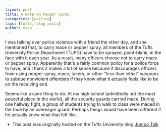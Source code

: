 ```yaml
---
layout: post
title: A Note on Pepper Spray
categories: [writing]
tags: [tufts, blog posts]
author: evan
---
```


I was talking over police violence with a friend the other day, and she mentioned that, to carry mace or pepper spray, all members of the Tufts University Police Department (TUPD) have to be sprayed, point-blank, in the face with it each year.  As a result, many officers choose not to carry mace or pepper spray.  Apparently that's a fairly common policy for a police force to have, and I think it makes a lot of sense because it discourages officers from using pepper spray, mace, tasers, or other "less than lethal" weapons to subdue nonviolent offenders if they know what it actually feels like to be on the receiving end.

Seems like a sane thing to do.  At my high school (admittedly not the most peaceful place in the world), all the security guards carried mace.  During one hallway fight, a group of students trying to walk to class were maced in the face by an overeager guard.  Perhaps things would have been different if he actually knew what that felt like.

* This post was originally hosted on the Tufts University blog [Jumbo Talk](http://admissions.tufts.edu/blogs/jumbo-talk/)
